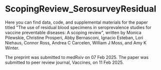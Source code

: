 # ScopingReview_SerosurveyResidual

Here you can find data, code, and supplemental materials for the paper titled "The use of residual blood specimens in seroprevalence studies for vaccine preventable diseases: A scoping review", written by Monica Pilewskie, Christine Prosperi, Abby Bernasconi, Ignacio Esteban, Lori Niehaus, Connor Ross, Andrea C Carcelen, William J Moss, and Amy K Winter.

The preprint was submitted to medRxiv on 07 Feb 2025.
The paper was submitted to peer review journal, Vaccines, on 11 Feb 2025.